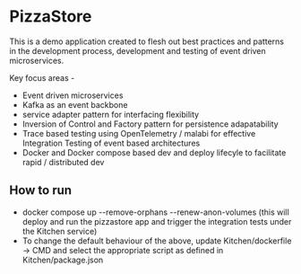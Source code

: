 # PizzaStore

This is a demo application created to flesh out best practices and patterns in the development process, development and testing of event driven microservices.  

Key focus areas - 
- Event driven microservices
- Kafka as an event backbone
- service adapter pattern for interfacing flexibility
- Inversion of Control and Factory pattern for persistence adapatability
- Trace based testing using OpenTelemetry / malabi for effective Integration Testing of event based architectures
- Docker and Docker compose based dev and deploy lifecyle to facilitate rapid / distributed dev

## How to run
- docker compose up --remove-orphans --renew-anon-volumes (this will deploy and run the pizzastore app and trigger the integration tests under the Kitchen service)
- To change the default behaviour of the above, update Kitchen/dockerfile -> CMD and select the appropriate script as defined in Kitchen/package.json
